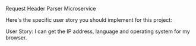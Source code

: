 Request Header Parser Microservice


Here's the specific user story you should implement for this project:


User Story: I can get the IP address, language and operating system for my browser.